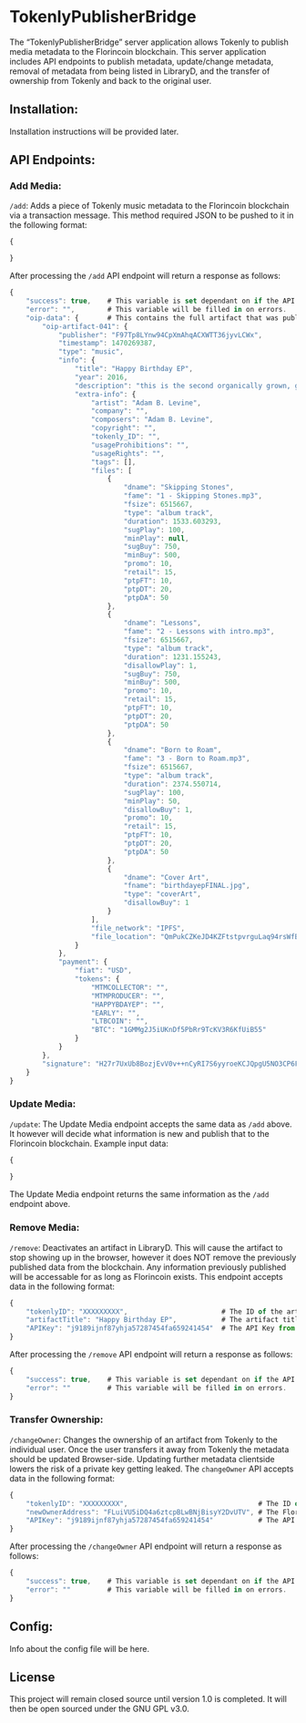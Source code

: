 # TokenlyPublisherBridge
The “TokenlyPublisherBridge” server application allows Tokenly to publish media metadata to the Florincoin blockchain. This server application includes API endpoints to publish metadata, update/change metadata, removal of metadata from being listed in LibraryD, and the transfer of ownership from Tokenly and back to the original user.

## Installation:
Installation instructions will be provided later.

## API Endpoints:
### Add Media:
`/add`: Adds a piece of Tokenly music metadata to the Florincoin blockchain via a transaction message. This method required JSON to be pushed to it in the following format:
```javascript
{

}
```
After processing the `/add` API endpoint will return a response as follows:
```javascript
{
	"success": true, 	# This variable is set dependant on if the API call was successful or not.
	"error": "",		# This variable will be filled in on errors.
	"oip-data": {		# This contains the full artifact that was published to the add endpoint.
		"oip-artifact-041": {
			"publisher": "F97Tp8LYnw94CpXmAhqACXWTT36jyvLCWx",
			"timestamp": 1470269387,
			"type": "music",
			"info": {
				"title": "Happy Birthday EP",
				"year": 2016,
				"description": "this is the second organically grown, gluten free album released by Adam B. Levine - contact adam@tokenly.com with questions or comments or discuss collaborations.",
				"extra-info": {
					"artist": "Adam B. Levine",
					"company": "",
					"composers": "Adam B. Levine",
					"copyright": "",
					"tokenly_ID": "",
					"usageProhibitions": "",
					"usageRights": "",
					"tags": [],
					"files": [
						{
							"dname": "Skipping Stones",
							"fame": "1 - Skipping Stones.mp3",
							"fsize": 6515667,
							"type": "album track",
							"duration": 1533.603293,
							"sugPlay": 100,
							"minPlay": null,
							"sugBuy": 750,
							"minBuy": 500,
							"promo": 10,
							"retail": 15,
							"ptpFT": 10,
							"ptpDT": 20,
							"ptpDA": 50
						},
						{
							"dname": "Lessons",
							"fame": "2 - Lessons with intro.mp3",
							"fsize": 6515667,
							"type": "album track",
							"duration": 1231.155243,
							"disallowPlay": 1,
							"sugBuy": 750,
							"minBuy": 500,
							"promo": 10,
							"retail": 15,
							"ptpFT": 10,
							"ptpDT": 20,
							"ptpDA": 50
						},
						{
							"dname": "Born to Roam",
							"fame": "3 - Born to Roam.mp3",
							"fsize": 6515667,
							"type": "album track",
							"duration": 2374.550714,
							"sugPlay": 100,
							"minPlay": 50,
							"disallowBuy": 1,
							"promo": 10,
							"retail": 15,
							"ptpFT": 10,
							"ptpDT": 20,
							"ptpDA": 50
						},
						{
							"dname": "Cover Art",
							"fname": "birthdayepFINAL.jpg",
							"type": "coverArt",
							"disallowBuy": 1
						}
					],
					"file_network": "IPFS",
					"file_location": "QmPukCZKeJD4KZFtstpvrguLaq94rsWfBxLU1QoZxvgRxA"
				}
			},
			"payment": {
				"fiat": "USD",
				"tokens": {
					"MTMCOLLECTOR": "",
					"MTMPRODUCER": "",
					"HAPPYBDAYEP": "",
					"EARLY": "",
					"LTBCOIN": "",
					"BTC": "1GMMg2J5iUKnDf5PbRr9TcKV3R6KfUiB55"
				}
			}
		},
		"signature": "H27r7UxUb8BozjEvV0v++nCyRI7S6yyroeKCJQpgU5NO3CP6FpXWs5kCxy8vhmMhbtpj/FMj+8s3+updw7g+bmE="
	}
}
```
### Update Media:
`/update`: The Update Media endpoint accepts the same data as `/add` above. It however will decide what information is new and publish that to the Florincoin blockchain. Example input data:
```javascript
{
	
}
```
The Update Media endpoint returns the same information as the `/add` endpoint above.

### Remove Media:
`/remove`: Deactivates an artifact in LibraryD. This will cause the artifact to stop showing up in the browser, however it does NOT remove the previously published data from the blockchain. Any information previously published will be accessable for as long as Florincoin exists. This endpoint accepts data in the following format:
```javascript
{
	"tokenlyID": "XXXXXXXXX", 						# The ID of the artifact to be unlisted.
 	"artifactTitle": "Happy Birthday EP",			# The artifact title is included as a further backup measure. It is suggested that in the frontend the user is forced to type in the artifact title to unlist (Similar to Github repository deletions)
 	"APIKey": "j9189ijnf87yhja57287454fa659241454"	# The API Key from the config. Prevents unauthorized access.
}
```
After processing the `/remove` API endpoint will return a response as follows:
```javascript
{
	"success": true, 	# This variable is set dependant on if the API call was successful or not.
	"error": ""			# This variable will be filled in on errors.
}
```
### Transfer Ownership:
`/changeOwner`: Changes the ownership of an artifact from Tokenly to the individual user. Once the user transfers it away from Tokenly the metadata should be updated Browser-side. Updating further metadata clientside lowers the risk of a private key getting leaked. The `changeOwner`	API accepts data in the following format:
```javascript
{
 	"tokenlyID": "XXXXXXXXX", 								 # The ID of the artifact to be transferred.
 	"newOwnerAddress": "FLuiVU5iDQ4a6ztcpBLwBNjBisyY2DvUTV", # The Florincoin address that the artifact needs to be transferred to.
 	"APIKey": "j9189ijnf87yhja57287454fa659241454"			 # The API Key from the config. Prevents unauthorized access.
}
```
After processing the `/changeOwner` API endpoint will return a response as follows:
```javascript
{
	"success": true, 	# This variable is set dependant on if the API call was successful or not.
	"error": ""			# This variable will be filled in on errors.
}
```

## Config:
Info about the config file will be here.

## License
This project will remain closed source until version 1.0 is completed. It will then be open sourced under the GNU GPL v3.0.